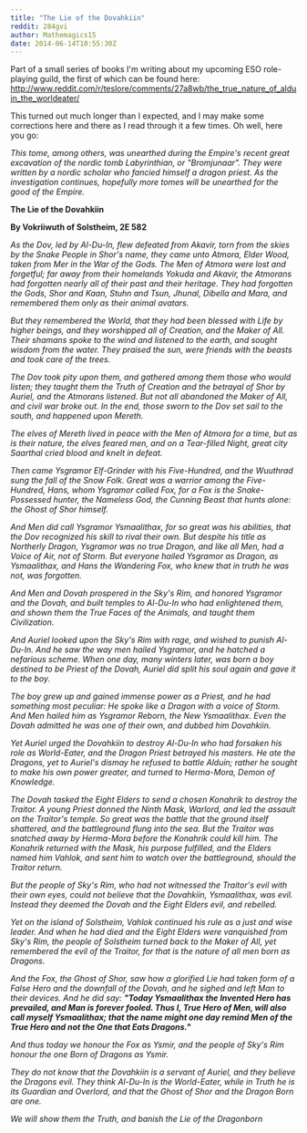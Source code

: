 ```yaml
---
title: "The Lie of the Dovahkiin"
reddit: 284gvi
author: Mathemagics15
date: 2014-06-14T10:55:30Z
---
```


Part of a small series of books I'm writing about my upcoming ESO role-playing guild, the first of which can be found here: http://www.reddit.com/r/teslore/comments/27a8wb/the_true_nature_of_alduin_the_worldeater/

This turned out much longer than I expected, and I may make some corrections here and there as I read through it a few times. Oh well, here you go:

*This tome, among others, was unearthed during the Empire's recent great excavation of the nordic tomb Labyrinthian, or "Bromjunaar". They were written by a nordic scholar who fancied himself a dragon priest. As the investigation continues, hopefully more tomes will be unearthed for the good of the Empire.*

**The Lie of the Dovahkiin**

**By Vokriiwuth of Solstheim, 2E 582**

*As the Dov, led by Al-Du-In, flew defeated from Akavir, torn from the skies by the Snake People in Shor's name, they came unto Atmora, Elder Wood, taken from Mer in the War of the Gods. The Men of Atmora were lost and forgetful; far away from their homelands Yokuda and Akavir, the Atmorans had forgotten nearly all of their past and their heritage. They had forgotten the Gods, Shor and Kaan, Stuhn and Tsun, Jhunal, Dibella and Mara, and remembered them only as their animal avatars.*

*But they remembered the World, that they had been blessed with Life by higher beings, and they worshipped all of Creation, and the Maker of All. Their shamans spoke to the wind and listened to the earth, and sought wisdom from the water. They praised the sun, were friends with the beasts and took care of the trees.*

*The Dov took pity upon them, and gathered among them those who would listen; they taught them the Truth of Creation and the betrayal of Shor by Auriel, and the Atmorans listened. But not all abandoned the Maker of All, and civil war broke out. In the end, those sworn to the Dov set sail to the south, and happened upon Mereth.*

*The elves of Mereth lived in peace with the Men of Atmora for a time, but as is their nature, the elves feared men, and on a Tear-filled Night, great city Saarthal cried blood and knelt in defeat.*

*Then came Ysgramor Elf-Grinder with his Five-Hundred, and the Wuuthrad sung the fall of the Snow Folk. Great was a warrior among the Five-Hundred, Hans, whom Ysgramor called Fox, for a Fox is the Snake-Possessed hunter, the Nameless God, the Cunning Beast that hunts alone: the Ghost of Shor himself.*

*And Men did call Ysgramor Ysmaalithax, for so great was his abilities, that the Dov recognized his skill to rival their own. But despite his title as Northerly Dragon, Ysgramor was no true Dragon, and like all Men, had a Voice of Air, not of Storm. But everyone hailed Ysgramor as Dragon, as Ysmaalithax, and Hans the Wandering Fox, who knew that in truth he was not, was forgotten.*

*And Men and Dovah prospered in the Sky's Rim, and honored Ysgramor and the Dovah, and built temples to Al-Du-In who had enlightened them, and shown them the True Faces of the Animals, and taught them Civilization.*

*And Auriel looked upon the Sky's Rim with rage, and wished to punish Al-Du-In. And he saw the way men hailed Ysgramor, and he hatched a nefarious scheme. When one day, many winters later, was born a boy destined to be Priest of the Dovah, Auriel did split his soul again and gave it to the boy.*

*The boy grew up and gained immense power as a Priest, and he had something most peculiar: He spoke like a Dragon with a voice of Storm. And Men hailed him as Ysgramor Reborn, the New Ysmaalithax. Even the Dovah admitted he was one of their own, and dubbed him Dovahkiin.*

*Yet Auriel urged the Dovahkiin to destroy Al-Du-In who had forsaken his role as World-Eater, and the Dragon Priest betrayed his masters. He ate the Dragons, yet to Auriel's dismay he refused to battle Alduin; rather he sought to make his own power greater, and turned to Herma-Mora, Demon of Knowledge.*

*The Dovah tasked the Eight Elders to send a chosen Konahrik to destroy the Traitor. A young Priest donned the Ninth Mask, Warlord, and led the assault on the Traitor's temple. So great was the battle that the ground itself shattered, and the battleground flung into the sea. But the Traitor was snatched away by Herma-Mora before the Konahrik could kill him. The Konahrik returned with the Mask, his purpose fulfilled, and the Elders named him Vahlok, and sent him to watch over the battleground, should the Traitor return.*

*But the people of Sky's Rim, who had not witnessed the Traitor's evil with their own eyes, could not believe that the Dovahkiin, Ysmaalithax, was evil. Instead they deemed the Dovah and the Eight Elders evil, and rebelled.*

*Yet on the island of Solstheim, Vahlok continued his rule as a just and wise leader. And when he had died and the Eight Elders were vanquished from Sky's Rim, the people of Solstheim turned back to the Maker of All, yet remembered the evil of the Traitor, for that is the nature of all men born as Dragons.*

*And the Fox, the Ghost of Shor, saw how a glorified Lie had taken form of a False Hero and the downfall of the Dovah, and he sighed and left Man to their devices. And he did say:* ***"Today Ysmaalithax the Invented Hero has prevailed, and Man is forever fooled. Thus I, True Hero of Men, will also call myself Ysmaalithax; that the name might one day remind Men of the True Hero and not the One that Eats Dragons."***

*And thus today we honour the Fox as Ysmir, and the people of Sky's Rim honour the one Born of Dragons as Ysmir.*

*They do not know that the Dovahkiin is a servant of Auriel, and they believe the Dragons evil. They think Al-Du-In is the World-Eater, while in Truth he is its Guardian and Overlord, and that the Ghost of Shor and the Dragon Born are one.*

*We will show them the Truth, and banish the Lie of the Dragonborn*
